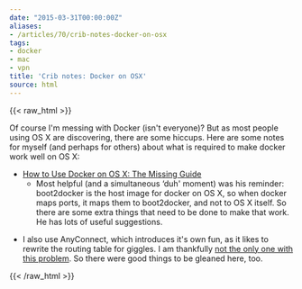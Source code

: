 ```yaml
---
date: "2015-03-31T00:00:00Z"
aliases:
- /articles/70/crib-notes-docker-on-osx
tags:
- docker
- mac
- vpn
title: 'Crib notes: Docker on OSX'
source: html
---
```

{{< raw_html >}}
<p>Of course I'm messing with Docker (isn't everyone)? But as most people using OS X are discovering, there are some hiccups. Here are some notes for myself (and perhaps for others) about what is required to make docker work well on OS X: </p>

<ul>
	<li><a href="http://viget.com/extend/how-to-use-docker-on-os-x-the-missing-guide">How to Use Docker on OS X: The Missing Guide</a>
<ul>
	<li>Most helpful (and a simultaneous &#8216;duh' moment) was his reminder: boot2docker is the host image for docker on OS X, so when docker maps ports, it maps them to boot2docker, and not to OS X itself. So there are some extra things that need to be done to make that work. He has lots of useful suggestions.</li>
</ul></li>
</ul>

<ul>
	<li>I also use AnyConnect, which introduces it's own fun, as it likes to rewrite the routing table for giggles. I am thankfully <a href="https://github.com/boot2docker/boot2docker/issues/392#issuecomment-61999567">not the only one with this problem</a>. So there were good things to be gleaned here, too.</li>
</ul>
{{< /raw_html >}}

